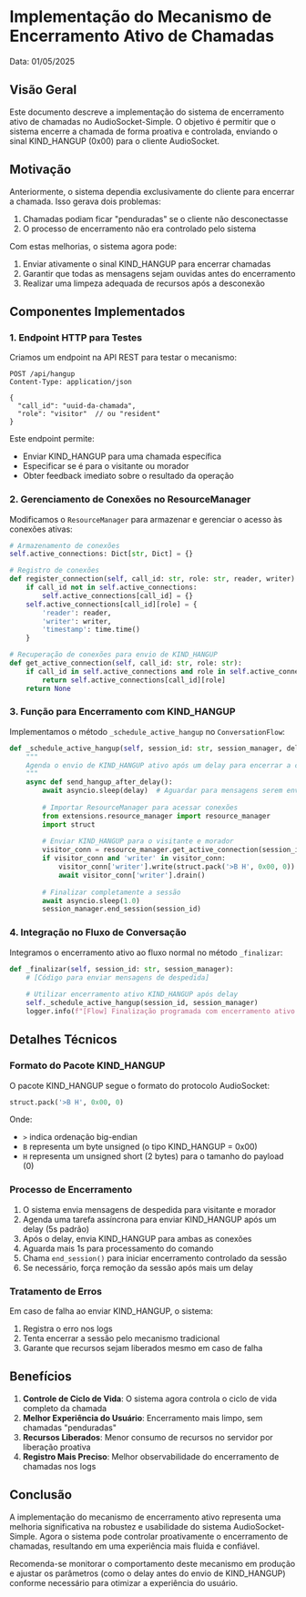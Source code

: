 # Implementação do Mecanismo de Encerramento Ativo de Chamadas

Data: 01/05/2025

## Visão Geral

Este documento descreve a implementação do sistema de encerramento ativo de chamadas no AudioSocket-Simple. O objetivo é permitir que o sistema encerre a chamada de forma proativa e controlada, enviando o sinal KIND_HANGUP (0x00) para o cliente AudioSocket.

## Motivação

Anteriormente, o sistema dependia exclusivamente do cliente para encerrar a chamada. Isso gerava dois problemas:
1. Chamadas podiam ficar "penduradas" se o cliente não desconectasse
2. O processo de encerramento não era controlado pelo sistema

Com estas melhorias, o sistema agora pode:
1. Enviar ativamente o sinal KIND_HANGUP para encerrar chamadas
2. Garantir que todas as mensagens sejam ouvidas antes do encerramento
3. Realizar uma limpeza adequada de recursos após a desconexão

## Componentes Implementados

### 1. Endpoint HTTP para Testes

Criamos um endpoint na API REST para testar o mecanismo:

```http
POST /api/hangup
Content-Type: application/json

{
  "call_id": "uuid-da-chamada",
  "role": "visitor"  // ou "resident"
}
```

Este endpoint permite:
- Enviar KIND_HANGUP para uma chamada específica
- Especificar se é para o visitante ou morador
- Obter feedback imediato sobre o resultado da operação

### 2. Gerenciamento de Conexões no ResourceManager

Modificamos o `ResourceManager` para armazenar e gerenciar o acesso às conexões ativas:

```python
# Armazenamento de conexões
self.active_connections: Dict[str, Dict] = {}

# Registro de conexões
def register_connection(self, call_id: str, role: str, reader, writer):
    if call_id not in self.active_connections:
        self.active_connections[call_id] = {}
    self.active_connections[call_id][role] = {
        'reader': reader,
        'writer': writer,
        'timestamp': time.time()
    }

# Recuperação de conexões para envio de KIND_HANGUP
def get_active_connection(self, call_id: str, role: str):
    if call_id in self.active_connections and role in self.active_connections[call_id]:
        return self.active_connections[call_id][role]
    return None
```

### 3. Função para Encerramento com KIND_HANGUP

Implementamos o método `_schedule_active_hangup` no `ConversationFlow`:

```python
def _schedule_active_hangup(self, session_id: str, session_manager, delay=5.0):
    """
    Agenda o envio de KIND_HANGUP ativo após um delay para encerrar a chamada.
    """
    async def send_hangup_after_delay():
        await asyncio.sleep(delay)  # Aguardar para mensagens serem enviadas
        
        # Importar ResourceManager para acessar conexões
        from extensions.resource_manager import resource_manager
        import struct
        
        # Enviar KIND_HANGUP para o visitante e morador
        visitor_conn = resource_manager.get_active_connection(session_id, "visitor")
        if visitor_conn and 'writer' in visitor_conn:
            visitor_conn['writer'].write(struct.pack('>B H', 0x00, 0))
            await visitor_conn['writer'].drain()
            
        # Finalizar completamente a sessão
        await asyncio.sleep(1.0)
        session_manager.end_session(session_id)
```

### 4. Integração no Fluxo de Conversação

Integramos o encerramento ativo ao fluxo normal no método `_finalizar`:

```python
def _finalizar(self, session_id: str, session_manager):
    # [Código para enviar mensagens de despedida]
    
    # Utilizar encerramento ativo KIND_HANGUP após delay
    self._schedule_active_hangup(session_id, session_manager)
    logger.info(f"[Flow] Finalização programada com encerramento ativo KIND_HANGUP")
```

## Detalhes Técnicos

### Formato do Pacote KIND_HANGUP

O pacote KIND_HANGUP segue o formato do protocolo AudioSocket:

```python
struct.pack('>B H', 0x00, 0)
```

Onde:
- `>` indica ordenação big-endian
- `B` representa um byte unsigned (o tipo KIND_HANGUP = 0x00)
- `H` representa um unsigned short (2 bytes) para o tamanho do payload (0)

### Processo de Encerramento

1. O sistema envia mensagens de despedida para visitante e morador
2. Agenda uma tarefa assíncrona para enviar KIND_HANGUP após um delay (5s padrão)
3. Após o delay, envia KIND_HANGUP para ambas as conexões
4. Aguarda mais 1s para processamento do comando
5. Chama `end_session()` para iniciar encerramento controlado da sessão
6. Se necessário, força remoção da sessão após mais um delay

### Tratamento de Erros

Em caso de falha ao enviar KIND_HANGUP, o sistema:
1. Registra o erro nos logs
2. Tenta encerrar a sessão pelo mecanismo tradicional
3. Garante que recursos sejam liberados mesmo em caso de falha

## Benefícios

1. **Controle de Ciclo de Vida**: O sistema agora controla o ciclo de vida completo da chamada
2. **Melhor Experiência do Usuário**: Encerramento mais limpo, sem chamadas "penduradas"
3. **Recursos Liberados**: Menor consumo de recursos no servidor por liberação proativa
4. **Registro Mais Preciso**: Melhor observabilidade do encerramento de chamadas nos logs

## Conclusão

A implementação do mecanismo de encerramento ativo representa uma melhoria significativa na robustez e usabilidade do sistema AudioSocket-Simple. Agora o sistema pode controlar proativamente o encerramento de chamadas, resultando em uma experiência mais fluida e confiável.

Recomenda-se monitorar o comportamento deste mecanismo em produção e ajustar os parâmetros (como o delay antes do envio de KIND_HANGUP) conforme necessário para otimizar a experiência do usuário.